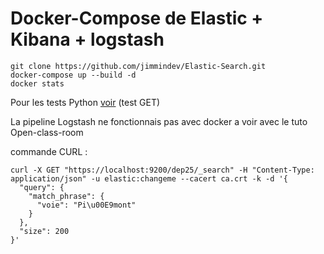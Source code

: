 # Docker-Compose de Elastic + Kibana + logstash


```
git clone https://github.com/jimmindev/Elastic-Search.git
docker-compose up --build -d
docker stats
```

Pour les tests Python [voir](https://github.com/jimmindev/Elastic-Search/blob/main/python/main.py)
(test GET) 

La pipeline Logstash ne fonctionnais pas avec docker a voir avec le tuto Open-class-room

commande CURL : 
```
curl -X GET "https://localhost:9200/dep25/_search" -H "Content-Type: application/json" -u elastic:changeme --cacert ca.crt -k -d '{
  "query": {
    "match_phrase": {
      "voie": "Pi\u00E9mont"
    }
  },
  "size": 200
}'
```

